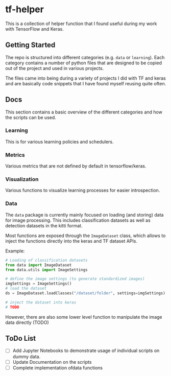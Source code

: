 # tf-helper

This is a collection of helper function that I found useful during my work with TensorFlow and Keras.

## Getting Started

The repo is structured into different categories (e.g. `data` or `learning`). Each category contains a number of python files that are designed to be copied out of the project and used in various projects.

The files came into being during a variety of projects I did with TF and keras and are basically code snippets that I have found myself reusing quite often.

## Docs

This section contains a basic overview of the different categories and how the scripts can be used.

### Learning

This is for various learning policies and schedulers.

### Metrics

Various metrics that are not defined by default in tensorflow/keras.

### Visualization

Various functions to visualize learning processes for easier introspection.

### Data

The `data` package is currently mainly focused on loading (and storing) data for image processing. This includes classification datasets as well as detection datasets in the kitti format.

Most functions are exposed through the `ImageDataset` class, which allows to inject the functions directly into the keras and TF dataset APIs.

Example:
```python
# Loading of classification datasets
from data import ImageDataset
from data.utils import ImageSettings

# define the image settings (to generate standardized images)
imgSettings = ImageSettings()
# load the dataset
ds = ImageDataset.loadClasses("/dataset/folder", settings=imgSettings)

# inject the dataset into keras
# TODO
```

However, there are also some lower level function to manipulate the image data directly (TODO)

## ToDo List

* [ ] Add Jupyter Notebooks to demonstrate usage of individual scripts on dummy data.
* [ ] Update Documentation on the scripts
* [ ] Complete implementation ofdata functions
